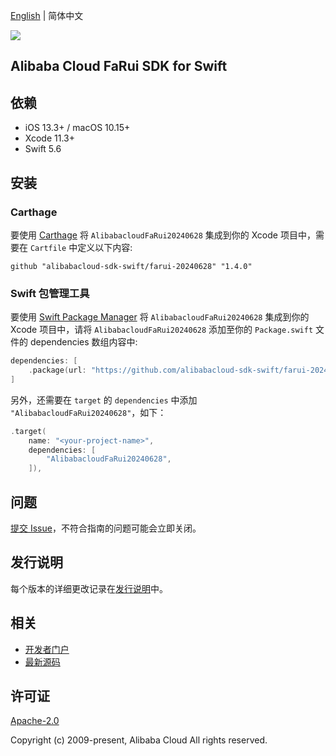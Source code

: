 [English](README.md) | 简体中文

![](https://aliyunsdk-pages.alicdn.com/icons/AlibabaCloud.svg)

## Alibaba Cloud FaRui SDK for Swift

## 依赖

- iOS 13.3+ / macOS 10.15+
- Xcode 11.3+
- Swift 5.6

## 安装

### Carthage

要使用 [Carthage](https://github.com/Carthage/Carthage) 将 `AlibabacloudFaRui20240628` 集成到你的 Xcode 项目中，需要在 `Cartfile` 中定义以下内容:

```ogdl
github "alibabacloud-sdk-swift/farui-20240628" "1.4.0"
```

### Swift 包管理工具

要使用 [Swift Package Manager](https://swift.org/package-manager/) 将 `AlibabacloudFaRui20240628` 集成到你的 Xcode 项目中，请将 `AlibabacloudFaRui20240628` 添加至你的 `Package.swift` 文件的 dependencies 数组内容中:

```swift
dependencies: [
    .package(url: "https://github.com/alibabacloud-sdk-swift/farui-20240628.git", from: "1.4.0")
]
```

另外，还需要在 `target` 的 `dependencies` 中添加 `"AlibabacloudFaRui20240628"`，如下：

```swift
.target(
    name: "<your-project-name>",
    dependencies: [
        "AlibabacloudFaRui20240628",
    ]),
```

## 问题

[提交 Issue](https://github.com/alibabacloud-sdk-swift/farui-20240628/issues/new)，不符合指南的问题可能会立即关闭。

## 发行说明

每个版本的详细更改记录在[发行说明](./ChangeLog.txt)中。

## 相关

* [开发者门户](https://next.api.aliyun.com/home)
* [最新源码](https://github.com/alibabacloud-sdk-swift/farui-20240628)

## 许可证

[Apache-2.0](http://www.apache.org/licenses/LICENSE-2.0)

Copyright (c) 2009-present, Alibaba Cloud All rights reserved.
